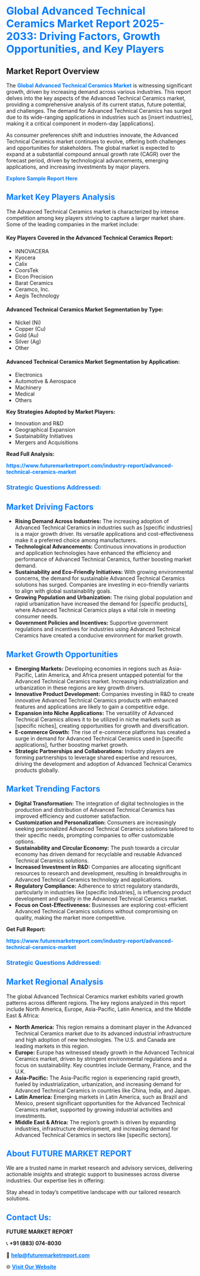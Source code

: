 <h1 style="color: #007BFF;">Global Advanced Technical Ceramics Market Report 2025-2033: Driving Factors, Growth Opportunities, and Key Players</h1>

<section id="overview">
<h2>Market Report Overview</h2>
<p>The <a href="https://www.futuremarketreport.com/industry-report/advanced-technical-ceramics-market" style="color: #007BFF; text-decoration: none;"><strong>Global Advanced Technical Ceramics Market</strong></a> is witnessing significant growth, driven by increasing demand across various industries. This report delves into the key aspects of the Advanced Technical Ceramics market, providing a comprehensive analysis of its current status, future potential, and challenges. The demand for Advanced Technical Ceramics has surged due to its wide-ranging applications in industries such as [insert industries], making it a critical component in modern-day [applications].</p>
<p>As consumer preferences shift and industries innovate, the Advanced Technical Ceramics market continues to evolve, offering both challenges and opportunities for stakeholders. The global market is expected to expand at a substantial compound annual growth rate (CAGR) over the forecast period, driven by technological advancements, emerging applications, and increasing investments by major players.</p>
</section>

<section id="overview">
<p><a href="https://www.futuremarketreport.com/request-sample/reportId=34006" style="color: #007BFF; text-decoration: none;"><strong>Explore Sample Report Here</strong></a></p>
</section>

<section id="key-players">
<h2 style="color: #007BFF;">Market Key Players Analysis</h2>
<p>The Advanced Technical Ceramics market is characterized by intense competition among key players striving to capture a larger market share. Some of the leading companies in the market include:</p>
<h4>Key Players Covered in the Advanced Technical Ceramics Report:</h4>
<ul><li>INNOVACERA</li><li>Kyocera</li><li>Calix</li><li>CoorsTek</li><li>Elcon Precision</li><li>Barat Ceramics</li><li>Ceramco, Inc.</li><li>Aegis Technology</li></ul>
<h4>Advanced Technical Ceramics Market Segmentation by Type:</h4>
<ul><li>Nickel (Ni)</li><li>Copper (Cu)</li><li>Gold (Au)</li><li>Silver (Ag)</li><li>Other</li></ul>

<h4>Advanced Technical Ceramics Market Segmentation by Application:</h4>
<ul><li>Electronics</li><li>Automotive &amp; Aerospace</li><li>Machinery</li><li>Medical</li><li>Others</li></ul>
<p><strong>Key Strategies Adopted by Market Players:</strong></p>
<ul>
<li>Innovation and R&D</li>
<li>Geographical Expansion</li>
<li>Sustainability Initiatives</li>
<li>Mergers and Acquisitions</li>
</ul>
</section>

<section>
<p><strong>Read Full Analysis: </strong></p><a href="https://www.futuremarketreport.com/industry-report/advanced-technical-ceramics-market" style="color: #007BFF; text-decoration: none;"><strong>https://www.futuremarketreport.com/industry-report/advanced-technical-ceramics-market</strong></a>
<h3 style="color: #007BFF;">Strategic Questions Addressed:</h3>
</section>

<section id="driving-factors">
<h2 style="color: #007BFF;">Market Driving Factors</h2>
<ul>
<li><strong>Rising Demand Across Industries:</strong> The increasing adoption of Advanced Technical Ceramics in industries such as [specific industries] is a major growth driver. Its versatile applications and cost-effectiveness make it a preferred choice among manufacturers.</li>
<li><strong>Technological Advancements:</strong> Continuous innovations in production and application technologies have enhanced the efficiency and performance of Advanced Technical Ceramics, further boosting market demand.</li>
<li><strong>Sustainability and Eco-Friendly Initiatives:</strong> With growing environmental concerns, the demand for sustainable Advanced Technical Ceramics solutions has surged. Companies are investing in eco-friendly variants to align with global sustainability goals.</li>
<li><strong>Growing Population and Urbanization:</strong> The rising global population and rapid urbanization have increased the demand for [specific products], where Advanced Technical Ceramics plays a vital role in meeting consumer needs.</li>
<li><strong>Government Policies and Incentives:</strong> Supportive government regulations and incentives for industries using Advanced Technical Ceramics have created a conducive environment for market growth.</li>
</ul>
</section>

<section id="growth-opportunities">
<h2 style="color: #007BFF;">Market Growth Opportunities</h2>
<ul>
<li><strong>Emerging Markets:</strong> Developing economies in regions such as Asia-Pacific, Latin America, and Africa present untapped potential for the Advanced Technical Ceramics market. Increasing industrialization and urbanization in these regions are key growth drivers.</li>
<li><strong>Innovative Product Development:</strong> Companies investing in R&D to create innovative Advanced Technical Ceramics products with enhanced features and applications are likely to gain a competitive edge.</li>
<li><strong>Expansion into Niche Applications:</strong> The versatility of Advanced Technical Ceramics allows it to be utilized in niche markets such as [specific niches], creating opportunities for growth and diversification.</li>
<li><strong>E-commerce Growth:</strong> The rise of e-commerce platforms has created a surge in demand for Advanced Technical Ceramics used in [specific applications], further boosting market growth.</li>
<li><strong>Strategic Partnerships and Collaborations:</strong> Industry players are forming partnerships to leverage shared expertise and resources, driving the development and adoption of Advanced Technical Ceramics products globally.</li>
</ul>
</section>

<section id="trending-factors">
<h2 style="color: #007BFF;">Market Trending Factors</h2>
<ul>
<li><strong>Digital Transformation:</strong> The integration of digital technologies in the production and distribution of Advanced Technical Ceramics has improved efficiency and customer satisfaction.</li>
<li><strong>Customization and Personalization:</strong> Consumers are increasingly seeking personalized Advanced Technical Ceramics solutions tailored to their specific needs, prompting companies to offer customizable options.</li>
<li><strong>Sustainability and Circular Economy:</strong> The push towards a circular economy has driven demand for recyclable and reusable Advanced Technical Ceramics solutions.</li>
<li><strong>Increased Investment in R&D:</strong> Companies are allocating significant resources to research and development, resulting in breakthroughs in Advanced Technical Ceramics technology and applications.</li>
<li><strong>Regulatory Compliance:</strong> Adherence to strict regulatory standards, particularly in industries like [specific industries], is influencing product development and quality in the Advanced Technical Ceramics market.</li>
<li><strong>Focus on Cost-Effectiveness:</strong> Businesses are exploring cost-efficient Advanced Technical Ceramics solutions without compromising on quality, making the market more competitive.</li>
</ul>
</section>

<section>
<p><strong>Get Full Report: </strong></p><a href="https://www.futuremarketreport.com/industry-report/advanced-technical-ceramics-market" style="color: #007BFF; text-decoration: none;"><strong>https://www.futuremarketreport.com/industry-report/advanced-technical-ceramics-market</strong></a>
<h3 style="color: #007BFF;">Strategic Questions Addressed:</h3>
</section>


<section id="regional-analysis">
<h2 style="color: #007BFF;">Market Regional Analysis</h2>
<p>The global Advanced Technical Ceramics market exhibits varied growth patterns across different regions. The key regions analyzed in this report include North America, Europe, Asia-Pacific, Latin America, and the Middle East & Africa:</p>
<ul>
<li><strong>North America:</strong> This region remains a dominant player in the Advanced Technical Ceramics market due to its advanced industrial infrastructure and high adoption of new technologies. The U.S. and Canada are leading markets in this region.</li>
<li><strong>Europe:</strong> Europe has witnessed steady growth in the Advanced Technical Ceramics market, driven by stringent environmental regulations and a focus on sustainability. Key countries include Germany, France, and the U.K.</li>
<li><strong>Asia-Pacific:</strong> The Asia-Pacific region is experiencing rapid growth, fueled by industrialization, urbanization, and increasing demand for Advanced Technical Ceramics in countries like China, India, and Japan.</li>
<li><strong>Latin America:</strong> Emerging markets in Latin America, such as Brazil and Mexico, present significant opportunities for the Advanced Technical Ceramics market, supported by growing industrial activities and investments.</li>
<li><strong>Middle East & Africa:</strong> The region’s growth is driven by expanding industries, infrastructure development, and increasing demand for Advanced Technical Ceramics in sectors like [specific sectors].</li>
</ul>
</section>

<footer>
<h2 style="color: #007BFF;">About FUTURE MARKET REPORT</h2>
<p>We are a trusted name in market research and advisory services, delivering actionable insights and strategic support to businesses across diverse industries. Our expertise lies in offering:</p>

<p>Stay ahead in today’s competitive landscape with our tailored research solutions.</p>

<h2 style="color: #007BFF;">Contact Us:</h2>
<p><strong>FUTURE MARKET REPORT</strong></p>
<p>📞 <strong>+91 (883) 074-8030</strong></p>
<p>📧 <strong><a href="mailto:help@futuremarketreport.com" style="color: #007BFF;">help@futuremarketreport.com</a></strong></p>
<p>🌐 <strong><a href="https://www.futuremarketreport.com/" style="color: #007BFF;">Visit Our Website</a></strong></p>
</footer>